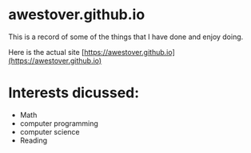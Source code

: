 # awestover.github.io
This is a record of some of the things that I have done and enjoy doing.

Here is the actual site
[https://awestover.github.io](https://awestover.github.io)

# Interests dicussed: 
* Math
* computer programming
* computer science
* Reading 
